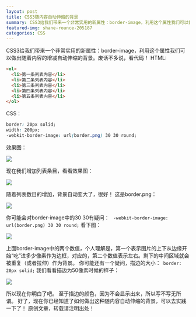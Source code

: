 ```yaml
---
layout: post
title: CSS3随内容自动伸缩的背景
summary: CSS3给我们带来一个非常实用的新属性：border-image，利用这个属性我们可以做出随着内容的增减自动伸缩的背景。
featured-img: shane-rounce-205187
categories: CSS
---
```


CSS3给我们带来一个非常实用的新属性：border-image，利用这个属性我们可以做出随着内容的增减自动伸缩的背景。废话不多说，看代码！
HTML:
```html
<ol>
  <li>第一条列表内容</li>
  <li>第二条列表内容</li>
  <li>第三条列表内容</li>
  <li>第四条列表内容</li>
  <li>第五条列表内容</li>
</ol>
```
CSS：
```css
border: 20px solid;
width: 200px;
-webkit-border-image: url(border.png) 30 30 round;
```
效果图：

![]({{site.url}}{{site.baseurl}}/assets/img/flexible_background/img_1.jpg)


现在我们增加列表条目，看看效果图：

![]({{site.url}}{{site.baseurl}}/assets/img/flexible_background/img_2.jpg)


随着列表数目的增加，背景自动变大了，很好！
这是border.png：

![]({{site.url}}{{site.baseurl}}/assets/img/flexible_background/img_3.png)


你可能会对border-image中的30 30有疑问：
` -webkit-border-image: url(border.png) 30 30 round;`
看下图：

![]({{site.url}}{{site.baseurl}}/assets/img/flexible_background/img_4.png)


上面border-image中的两个数值，个人理解是，第一个表示图片的上下从边缘开始“吃”进多少像素作为边框，对应的，第二个数值表示左右。剩下的中间区域就会被重复（或者拉伸）作为背景。
你可能还有一个疑问，描边的大小：` border: 20px solid;`
我们看看描边为50像素时候的样子：

![]({{site.url}}{{site.baseurl}}/assets/img/flexible_background/img_5.jpg)



所以现在你明白了吧。
至于描边的颜色，因为不会显示出来，所以写不写无所谓。
好了，现在你已经知道了如何做出这种随内容自动伸缩的背景，可以去实践一下了！
原创文章，转载请注明出处！